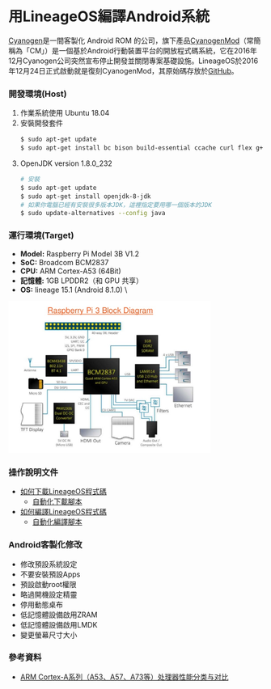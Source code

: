 # 用LineageOS編譯Android系統 
[Cyanogen](https://en.wikipedia.org/wiki/Cyanogen)是一間客製化 Android ROM 的公司，旗下產品[CyanogenMod](https://zh.wikipedia.org/wiki/CyanogenMod)（常簡稱為「CM」）是一個基於Android行動裝置平台的開放程式碼系統，它在2016年12月Cyanogen公司突然宣布停止開發並關閉專案基礎設施。LineageOS於2016年12月24日正式啟動就是復刻CyanogenMod，其原始碼存放於[GitHub](https://github.com/LineageOS)。
  
### **開發環境(Host)**
1. 作業系統使用 Ubuntu 18.04
2. 安裝開發套件
    ```bash
    $ sudo apt-get update
    $ sudo apt-get install bc bison build-essential ccache curl flex g++-multilib gcc-multilib git gnupg gperf lib32ncurses5-dev lib32readline-dev lib32z1-dev libesd0-dev liblz4-tool libncurses5-dev libsdl1.2-dev libssl-dev libwxgtk3.0-dev libxml2 libxml2-utils lzop pngcrush rsync schedtool squashfs-tools xsltproc zip zlib1g-dev python-mako imagemagick openjdk-8-jdk gcc-arm-linux-gnueabihf
    ```           
3. OpenJDK version 1.8.0_232 
    ```bash
    # 安裝
    $ sudo apt-get update 
    $ sudo apt-get install openjdk-8-jdk
    # 如果你電腦已經有安裝很多版本JDK，這裡指定要用哪一個版本的JDK
    $ sudo update-alternatives --config java
    ```
    

### **運行環境(Target)**
- **Model:** Raspberry Pi Model 3B V1.2 
- **SoC:** Broadcom BCM2837
- **CPU:** ARM Cortex-A53 (64Bit)
- **記憶體:** 1GB LPDDR2（和 GPU 共享）
- **OS:** lineage 15.1 (Android 8.1.0) \
<img src="./documents/images/introduction-to-rpi-15-638.jpg" alt="Raspberry Pi 3 Block Diagram" width="400px"/>

### **操作說明文件**
+ [如何下載LineageOS程式碼](./documents/sync-lineageos-code.md)
    - [自動化下載腳本](scripts/sync-lineageos-code.sh)
+ [如何編譯LineageOS程式碼](./documents/build-lineageos-code.md)
  - [自動化編譯腳本](scripts/build-lineageos-code.sh)

### **Android客製化修改**
- 修改預設系統設定
- 不要安裝預設Apps
- 預設啟動root權限
- 略過開機設定精靈
- 停用動態桌布
- 低記憶體設備啟用ZRAM
- 低記憶體設備啟用LMDK
- 變更螢幕尺寸大小

### **參考資料**
- [ARM Cortex-A系列（A53、A57、A73等）处理器性能分类与对比](https://blog.csdn.net/weixin_42229404/article/details/80865138)
